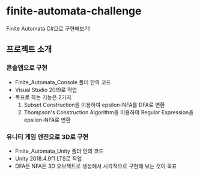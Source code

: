 # finite-automata-challenge
Finite Automata C#으로 구현해보기!

## 프로젝트 소개

### 콘솔앱으로 구현
 - Finite_Automata_Console 폴더 안의 코드 
 - Visual Studio 2019로 작업
 - 목표로 하는 기능은 2가지
    1. Subset Construction을 이용하여 epsilon-NFA를 DFA로 변환
    2. Thompson's Construction Algorithm을 이용하여 Regular Expression을 epsilon-NFA로 변환

### 유니티 게임 엔진으로 3D로 구현
 - Finite_Automata_Unity 폴더 안의 코드 
 - Unity 2018.4.9f1 LTS로 작업
 - DFA든 NFA든 3D 오브젝트로 생성해서 시각적으로 구현해 보는 것이 목표